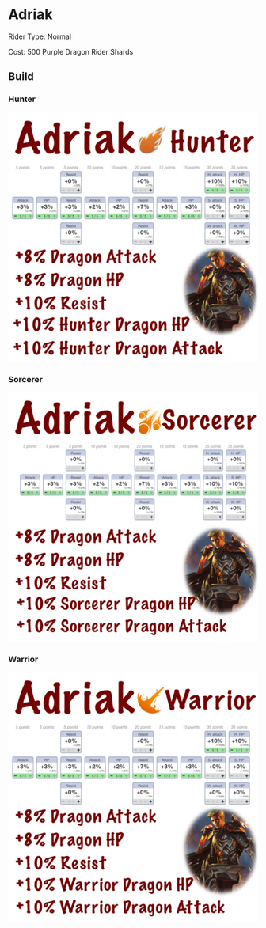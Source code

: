 # Adriak
Rider Type: Normal

Cost: 500 Purple Dragon Rider Shards
## Build
### Hunter
![](https://raw.githubusercontent.com/jducharme/blitzking/master/wiki/assets/riders/adriak_hunter.jpg)

### Sorcerer
![](https://raw.githubusercontent.com/jducharme/blitzking/master/wiki/assets/riders/adriak_sorc.jpg)

### Warrior
![](https://raw.githubusercontent.com/jducharme/blitzking/master/wiki/assets/riders/adriak_warrior.jpg)


